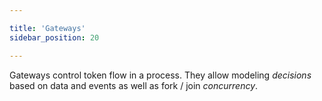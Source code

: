 ```yaml
---

title: 'Gateways'
sidebar_position: 20

---
```


Gateways control token flow in a process. They allow modeling _decisions_ based on data and events as well as fork / join _concurrency_.

